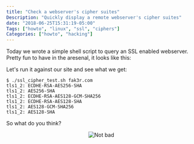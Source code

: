 ```yaml
---
title: "Check a webserver's cipher suites"
Description: "Quickly display a remote webserver's cipher suites"
date: "2018-06-25T15:31:19-05:00"
Tags: ["howto", "linux", "ssl", "ciphers"]
Categories: ["howto", "hacking"]
---
```


Today we wrote a simple shell script to query an SSL enabled webserver. Pretty fun to have in the aresenal, it looks like this:

<script src="https://gist.github.com/philcryer/5ce6746b1ec8487196d7e897425ee526.js"></script>

Let's run it against our site and see what we get:

```
$ ./ssl_cipher_test.sh fak3r.com
tls1_2: ECDHE-RSA-AES256-SHA
tls1_2: AES256-SHA
tls1_2: ECDHE-RSA-AES128-GCM-SHA256
tls1_2: ECDHE-RSA-AES128-SHA
tls1_2: AES128-GCM-SHA256
tls1_2: AES128-SHA
```

So what do you think?

<div align="center"><img src="/2018/not-bad.png" alt="Not bad"></div>
